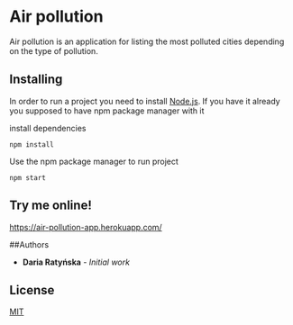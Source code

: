 # Air pollution

Air pollution is an application  for listing the most polluted cities depending on the type of pollution.

## Installing

In order to run a project you need to install [Node.js](https://nodejs.org/en/).
If you have it already you supposed to have npm package manager with it

install dependencies

```
npm install
```

Use the npm package manager to run project

```
npm start
```

## Try me online!

https://air-pollution-app.herokuapp.com/


##Authors

* **Daria Ratyńska** - *Initial work*


## License

[MIT](https://choosealicense.com/licenses/mit/)

